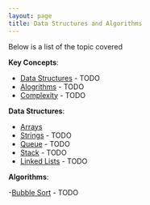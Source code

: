 ```yaml
---
layout: page
title: Data Structures and Algorithms
---
```


Below is a list of the topic covered

**Key Concepts**:

- [Data Structures](concepts/data-structures) - TODO
- [Alogrithms](concepts/algorithms) - TODO
- [Complexity](concepts/complexity) - TODO



**Data Structures**:

- [Arrays](data-structures/arrays)  
- [Strings]() - TODO
- [Queue]() - TODO
- [Stack]() - TODO
- [Linked Lists]() - TODO 



**Algorithms**:

-[Bubble Sort]() - TODO



